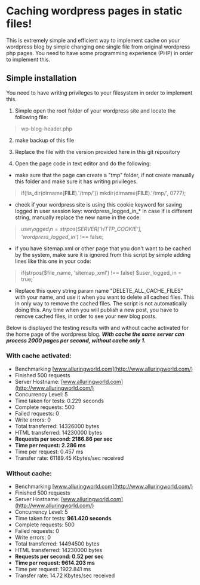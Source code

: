 # Caching wordpress pages in static files!

This is extremely simple and efficient way to implement cache on your wordpress blog by simple changing one single file from original wordpress php pages. You need to have some programming experience (PHP) in order to implement this.

## Simple installation

You need to have writing privileges to your filesystem in order to implement this. 

1. Simple open the root folder of your wordpress site and locate the following file:
> wp-blog-header.php

2. make backup of this file

3. Replace the file with the version provided here in this git repository

4. Open the page code in text editor and do the following:

* make sure that the page can create a "tmp" folder, if not create manually this folder and make sure it has writing privileges.
> if(!is_dir(dirname(__FILE__).'/tmp/'))
>    mkdir(dirname(__FILE__).'/tmp/', 0777);

* check if your wordpress site is using this cookie keyword for saving logged in user session key: wordpress_logged_in_*
in case if is different string, manually replace the new name in the code:
> $user_logged_in = strpos($_SERVER['HTTP_COOKIE'], 'wordpress_logged_in_') !== false;

* if you have sitemap.xml or other page that you don't want to be cached by the system, make sure it is ignored from this script by simple adding lines like this one in your code:
> if(strpos($file_name, 'sitemap_xml') !== false) $user_logged_in = true;`

* Replace this query string param name "DELETE_ALL_CACHE_FILES" with your name, and use it when you want to delete all cached files. This in only way to remove the cached files. The script is not automatically doing this. Any time when you will publish a new post, you have to remove cached files, in order to see your new blog posts.

Below is displayed the testing results with and without cache activated for the home page of the wordpress blog.
**_With cache the same server can process 2000 pages per second, without cache only 1._**

### With cache activated:

* Benchmarking [www.alluringworld.com](http://www.alluringworld.com/)
* Finished 500 requests
* Server Hostname:        [www.alluringworld.com](http://www.alluringworld.com/)
* Concurrency Level:      5
* Time taken for tests:   0.229 seconds
* Complete requests:      500
* Failed requests:        0
* Write errors:           0
* Total transferred:      14326000 bytes
* HTML transferred:       14230000 bytes
* **Requests per second:    2186.86 per sec**
* **Time per request:       2.286 ms**
* Time per request:       0.457 ms
* Transfer rate:          61189.45 Kbytes/sec received

### Without cache:

* Benchmarking [www.alluringworld.com](http://www.alluringworld.com/)
* Finished 500 requests
* Server Hostname:        [www.alluringworld.com](http://www.alluringworld.com/)
* Concurrency Level:      5
* Time taken for tests:   **961.420 seconds**
* Complete requests:      500
* Failed requests:        0
* Write errors:           0
* Total transferred:      14494500 bytes
* HTML transferred:       14230000 bytes
* **Requests per second:    0.52 per sec**
* **Time per request:       9614.203 ms**
* Time per request:       1922.841 ms
* Transfer rate:          14.72 Kbytes/sec received 
